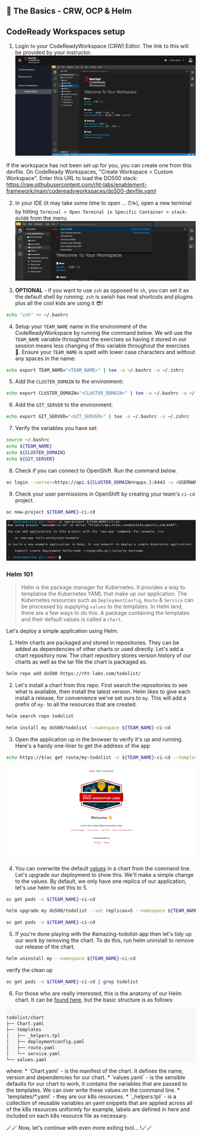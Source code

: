 ## 🐌 The Basics - CRW, OCP & Helm
## CodeReady Workspaces setup

1. Login to your CodeReadyWorkspace (CRW) Editor. The link to this will be provided by your instructor.
![crw](./images/crw.png)

<p class="warn">
If the workspace has not been set up for you, you can create one from this devfile. On CodeReady Workspaces, "Create Workspace > Custom Workspace". Enter this URL to load the DO500 stack:</br>
<span style="color:blue;"><a href="https://raw.githubusercontent.com/rht-labs/enablement-framework/main/codereadyworkspaces/do500-devfile.yaml">https://raw.githubusercontent.com/rht-labs/enablement-framework/main/codereadyworkspaces/do500-devfile.yaml</a><span>
</p>

2. In your IDE (it may take some time to open ... ⏰☕️), open a new terminal by hitting `Terminal > Open Terminal in Specific Container > stack-do500` from the menu.
![new-terminal](./images/new-terminal.png)

<!--@Cansu - this is how you style a colour on a word mid sentence <span style="color:purple;" >zsh</span>  -->
3. <strong>OPTIONAL</strong> - if you want to use `zsh` as opposed to `sh`, you can set it as the default shell by running. `zsh` is swish has neat shortcuts and plugins plus all the cool kids are using it 😎!
```bash
echo "zsh" >> ~/.bashrc
```

4. Setup your `TEAM_NAME` name in the environment of the CodeReadyWorkspace by running the command below. We will use the `TEAM_NAME` variable throughout the exercises so having it stored in our session means less changing of this variable throughout the exercises 💪. Ensure your `TEAM_NAME` is spelt with lower case characters and without any spaces in the name:
```bash
echo export TEAM_NAME="<TEAM_NAME>" | tee -a ~/.bashrc -a ~/.zshrc
```

5. Add the `CLUSTER_DOMAIN` to the environment:
```bash
echo export CLUSTER_DOMAIN="<CLUSTER_DOMAIN>" | tee -a ~/.bashrc -a ~/.zshrc
```

6. Add the `GIT_SERVER` to the environment:
```bash
echo export GIT_SERVER="<GIT_SERVER>" | tee -a ~/.bashrc -a ~/.zshrc
```

7. Verify the variables you have set:
```bash
source ~/.bashrc
echo ${TEAM_NAME}
echo ${CLUSTER_DOMAIN}
echo ${GIT_SERVER}
```

8. Check if you can connect to OpenShift. Run the command below. 
```bash
oc login --server=https://api.${CLUSTER_DOMAIN##apps.}:6443 -u <USERNAME> -p <PASSWORD>
```

9. Check your user permissions in OpenShift by creating your team's `ci-cd` project. 
```bash
oc new-project ${TEAM_NAME}-ci-cd
```
![new-project](./images/new-project.png)

### Helm 101
> Helm is the package manager for Kubernetes. It provides a way to templatise the Kubernetes YAML that make up our application. The Kubernetes resources such as `DeploymentConfig`, `Route` & `Service` can be processed by supplying `values` to the templates. In Helm land, there are a few ways to do this. A package containing the templates and their default values is called a `chart`. 

Let's deploy a simple application using Helm.

1. Helm charts are packaged and stored in repositories. They can be added as dependencies of other charts or used directly. Let's add a chart repository now. The chart repository stores version history of our charts as well as the tar file the chart is packaged as.
```bash
helm repo add do500 https://rht-labs.com/todolist/
```

2. Let's install a chart from this repo. First search the repositories to see what is available, then install the latest version. Helm likes to give each install a release, for convenience we've set ours to `my`. This will add a prefix of `my-` to all the resources that are created.
```bash
helm search repo todolist
```
```bash
helm install my do500/todolist --namespace ${TEAM_NAME}-ci-cd
```

3. Open the application up in the browser to verify it's up and running. Here's a handy one-liner to get the address of the app
```bash
echo https://$(oc get route/my-todolist -n ${TEAM_NAME}-ci-cd --template='{{.spec.host}}')
``` 
![todolist](./images/todolist.png)


4.  You can overwrite the default <span style="color:blue;">[values](https://github.com/rht-labs/todolist/blob/master/chart/values.yaml)</span> in a chart from the command line. Let's upgrade our deployment to show this. We'll make a simple change to the values. By default, we only have one replica of our application, let's use helm to set this to 5.
```bash
oc get pods -n ${TEAM_NAME}-ci-cd
```
```bash
helm upgrade my do500/todolist --set replicas=5 --namespace ${TEAM_NAME}-ci-cd
```
```bash
oc get pods -n ${TEAM_NAME}-ci-cd
```

5. If you're done playing with the #amazing-todolist-app then let's tidy up our work by removing the chart. To do this, run helm uninstall to remove our release of the chart.
```bash
helm uninstall my --namespace ${TEAM_NAME}-ci-cd
```
verify the clean up
```bash
oc get pods -n ${TEAM_NAME}-ci-cd | grep todolist
```
<!--@Cansu - this is how you style a colour on a word mid sentence <span style="color:purple;" >zsh</span>  -->
6. For those who are really interested, this is the anatomy of our Helm chart. It can be <span style="color:blue;">[found here](https://github.com/rht-labs/todolist)</span>, but the basic structure is as follows:
<div class="highlight" style="background: #f7f7f7">
<pre><code class="language-bash">
todolist/chart
├── Chart.yaml
├── templates
│   ├── _helpers.tpl
│   ├── deploymentconfig.yaml
│   ├── route.yaml
│   └── service.yaml
└── values.yaml
</code></pre></div>
where:
* `Chart.yaml` - is the manifest of the chart. It defines the name, version and dependencies for our chart.
* `values.yaml` - is the sensible defaults for our chart to work, it contains the variables that are passed to the templates. We can over write these values on the command line.
* `templates/*.yaml` - they are our k8s resources. 
* `_helpers.tpl` - is a collection of reusable variables an yaml snippets that are applied across all of the k8s resources uniformly for example, labels are defined in here and included on each k8s resource file as necessary.

🪄🪄 Now, let's continue with even more exiting tool... !🪄🪄